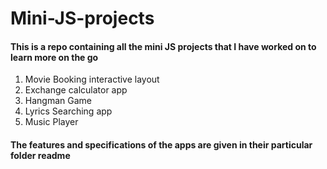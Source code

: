 # Mini-JS-projects
#### This is a repo containing all the mini JS projects that I have worked on to learn more on the go
1) Movie Booking interactive layout
2) Exchange calculator app
3) Hangman Game
4) Lyrics Searching app
5) Music Player

 #### The features and specifications of the apps are given in their particular folder readme
